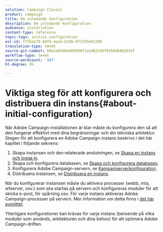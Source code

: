 ```yaml
---
solution: Campaign Classic
product: campaign
title: Om inledande konfiguration
description: Om inledande konfiguration
audience: installation
content-type: reference
topic-tags: initial-configuration
exl-id: f77ba178-0dfb-4a2e-b33b-971765d42298
translation-type: tm+mt
source-git-commit: b0a1e0596e985998f1a1d02236f9359d0482624f
workflow-type: tm+mt
source-wordcount: '167'
ht-degree: 8%

---
```


# Viktiga steg för att konfigurera och distribuera din instans{#about-initial-configuration}

När Adobe Campaign-installationen är klar måste du konfigurera den så att den fungerar effektivt med dina begränsningar och din tekniska arkitektur. Stegen för att konfigurera en Adobe Campaign-instans beskrivs i det här kapitlet i följande sekvens:

1. Skapa instansen och den relaterade anslutningen, se [Skapa en instans och logga in](../../installation/using/creating-an-instance-and-logging-on.md).
1. Skapa och konfigurera databasen, se [Skapa och konfigurera databasen](../../installation/using/creating-and-configuring-the-database.md).
1. Konfigurera Adobe Campaign-servern, se [Kampanjserverkonfiguration](../../installation/using/configuring-campaign-server.md).
1. Distribuera instansen, se [Distribuera en instans](../../installation/using/deploying-an-instance.md).

När du konfigurerar instansen måste du aktivera processer (webb, mta, wfserver, osv.) som ska startas på servern och konfigureras moduler för att skicka e-post, för spårning osv. För varje instans aktiveras Adobe Campaign-processer på servern. Mer information om detta finns i [det här avsnittet](../../installation/using/configuring-campaign-server.md#enabling-processes).

Ytterligare konfigurationer kan krävas för varje instans (beroende på vilka moduler som används, arkitekturen och dina behov) för att optimera Adobe Campaign-driften.
